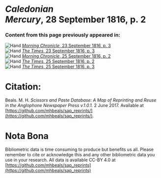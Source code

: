 # *Caledonian Mercury*, 28 September 1816, p. 2  
  
### Content from this page previously appeared in:  
![Hand](http://scissorsandpaste.net/wp-content/uploads/2017/06/smallhandpointer.png) [*Morning Chronicle*, 23 September 1816, p. 3](https://mhbeals.github.io/sap_html/Morning-Chronicle/Morning-Chronicle-23-September-1816-p-3)  
![Hand](http://scissorsandpaste.net/wp-content/uploads/2017/06/smallhandpointer.png) [*The Times*, 23 September 1816, p. 3](https://mhbeals.github.io/sap_html/The-Times/The-Times-23-September-1816-p-3)  
![Hand](http://scissorsandpaste.net/wp-content/uploads/2017/06/smallhandpointer.png) [*Morning Chronicle*, 25 September 1816, p. 2](https://mhbeals.github.io/sap_html/Morning-Chronicle/Morning-Chronicle-25-September-1816-p-2)  
![Hand](http://scissorsandpaste.net/wp-content/uploads/2017/06/smallhandpointer.png) [*The Times*, 25 September 1816, p. 2](https://mhbeals.github.io/sap_html/The-Times/The-Times-25-September-1816-p-2)  
![Hand](http://scissorsandpaste.net/wp-content/uploads/2017/06/smallhandpointer.png) [*The Times*, 25 September 1816, p. 3](https://mhbeals.github.io/sap_html/The-Times/The-Times-25-September-1816-p-3)  


# Citation: 

Beals. M. H. *Scissors and Paste Database: A Map of Reprinting and Reuse in the Anglophone Newspaper Press v.1.0.1.* 2 June 2017. Available at [https://github.com/mhbeals/sap_reprints/](https://github.com/mhbeals/sap_reprints/). 

# Nota Bona

Bibliometric data is time consuming to produce but benefits us all. Please remember to cite or acknowledge this and any other bibliometric data you use in your research. All data is available CC-BY 4.0 at [https://github.com/mhbeals/sap_reprints](https://github.com/mhbeals/sap_reprints)